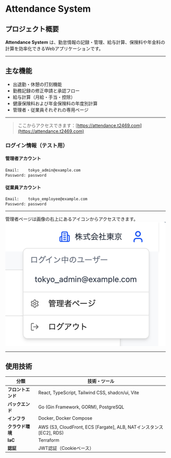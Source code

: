 # Attendance System

## プロジェクト概要

**Attendance System** は、勤怠情報の記録・管理、給与計算、保険料や年金料の計算を効率化できるWebアプリケーションです。

---

## 主な機能

- 出退勤・休憩の打刻機能
- 勤務記録の修正申請と承認フロー
- 給与計算（月給・手当・控除）
- 健康保険料および年金保険料の年度別計算
- 管理者・従業員それぞれの専用ページ

---

> ここからアクセスできます：[https://attendance.t2469.com](https://attendance.t2469.com)

### ログイン情報（テスト用）

#### 管理者アカウント

```
Email:    tokyo_admin@example.com
Password: password
```

#### 従業員アカウント

```
Email:    tokyo_employee@example.com
Password: password
```

---
管理者ページは画像の右上にあるアイコンからアクセスできます。
![Attendance System](attendance-system.png)

---

## 使用技術

| 分類          | 技術・ツール                                                        |
|-------------|---------------------------------------------------------------|
| **フロントエンド** | React, TypeScript, Tailwind CSS, shadcn/ui, Vite              |
| **バックエンド**  | Go (Gin Framework, GORM), PostgreSQL                          |
| **インフラ**    | Docker, Docker Compose                                        |
| **クラウド環境**  | AWS (S3, CloudFront, ECS [Fargate], ALB, NATインスタンス[EC2], RDS) |
| **IaC**     | Terraform                                                     |
| **認証**      | JWT認証（Cookieベース）                                              |